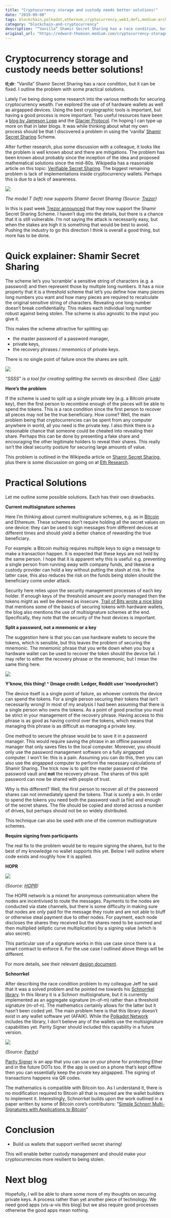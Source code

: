 ```yaml
---
title: "Cryptocurrency storage and custody needs better solutions!"
date: "2019-09-08"
tags: blockchain,polkadot,ethereum,cryptocurrency,web3,defi,medium-archive
category: "blockchain-and-cryptocurrency"
description: "“Vanilla” Shamir Secret Sharing has a race condition, but it can be fixed. I outline the problem with some practical solutions."
original_url: "https://edward-thomson.medium.com/cryptocurrency-storage-and-custody-needs-better-solutions-3eb316ec856e"
---
```


# Cryptocurrency storage and custody needs better solutions!

**tl;dr**: “Vanilla” Shamir Secret Sharing has a race condition, but it can be fixed. I outline the problem with some practical solutions.

Lately I’ve being doing some research into the various methods for securing cryptocurrency wealth. I’ve explored the use of of hardware wallets as well as airgapped devices. Using the best cryptographic tools is important, but having a good process is more important. Two useful resources have been a [blog by Jameson Lopp](https://blog.lopp.net/fifteen-men-on-a-dead-man-s-switch/) and the [Glacier Protocol](https://glacierprotocol.org/). I’m hoping I can type up more on that in later blogs. It was while thinking about what my own process should be that I discovered a problem in using the ‘vanilla’ [Shamir Secret Sharing](https://en.wikipedia.org/wiki/Shamir%27s_Secret_Sharing) Scheme.

After further research, plus some discussion with a colleague, it looks like the problem is well known about and there are mitigations. The problem has been known about probably since the inception of the idea and proposed mathematical solutions since the mid-80s. Wikipedia has a reasonable article on this topic: [Verifiable Secret Sharing](https://en.wikipedia.org/wiki/Verifiable_secret_sharing ). The biggest remaining problem is lack of implementations inside cryptocurrency wallets. Perhaps this is due to a lack of awareness.

![](/images/1*pfMK6QXzkfvkbs57cWbfRg.png)

*The model T (left) now supports Shamir Secret Sharing (Source: [Trezor](https://trezor.io/))*

In this is past week [Trezor announced](https://blog.trezor.io/shamir-backup-the-revolution-of-private-keys-backup-is-here-858687ed7fe7) that they now support the Shamir Secret Sharing Scheme. I haven’t dug into the details, but there is a chance that it is still vulnerable. I’m not saying the attack is necessarily easy, but when the stakes are high it is something that would be best to avoid. Pushing the industry to go this direction I think is overall a good thing, but more has to be done.

# **Quick explainer: Shamir Secret Sharing**

The scheme let’s you ‘scramble’ a sensitive string of characters (e.g. a password) and then represent those by multiple long numbers. It has a nice property that it is a threshold scheme that let’s you define how many pieces long numbers you want and how many pieces are required to recalculate the original sensitive string of characters. Revealing one long number doesn’t break confidentiality. This makes each individual long number robust against being stolen. The scheme is also agnostic to the input you give it.

This makes the scheme attractive for splitting up:

-   the master password of a password manager,
-   private keys,
-   the recovery phrases / mnemonics of private keys.

There is no single point of failure once the shares are split.

![](/images/1*87kyp4ddUDGuHJCHhatr2g.png)

*“SSSS” is a tool for creating splitting the secrets as described. (See: [Link](http://point-at-infinity.org/ssss/))*

**Here’s the problem**

If the scheme is used to split up a single private key (e.g. a Bitcoin private key), then the first person to recombine enough of the pieces will be able to spend the tokens. This is a race condition since the first person to recover all pieces may not be the true beneficiary. How come? Well, the main problem being that cryptocurrencies can be spent from any computer anywhere in world, all you need is the private key. I also think there is a reasonable chance that someone could be cheated into revealing their share. Perhaps this can be done by presenting a fake share and encouraging the other legitimate holders to reveal their shares. This really isn’t the ideal security posture for securing large amounts of value.

This problem is outlined in the Wikipedia article on [Shamir Secret Sharing](https://en.wikipedia.org/wiki/Shamir%27s_Secret_Sharing), plus there is some discussion on going on at [Eth Research](https://ethresear.ch/t/security-considerations-for-shamirs-secret-sharing/4294).

# **Practical Solutions**

Let me outline some possible solutions. Each has their own drawbacks.

**Current multisignature schemes**

Here I’m thinking about current multisignature schemes, e.g. as in [Bitcoin](https://en.bitcoin.it/wiki/Multisignature) and Ethereum. These schemes don’t require holding all the secret values on one device: they can be used to sign messages from different devices at different times and should yield a better chance of rewarding the true beneficiary.

For example: a Bitcoin multsig requires multiple keys to sign a message to make a transaction happen. It is expected that these keys are not held by the same person. I hope that it is apparent why this is useful: e.g. preventing a single person from running away with company funds, and likewise a custody provider can hold a key without putting the stash at risk. In the latter case, this also reduces the risk on the funds being stolen should the beneficiary come under attack.

Security here relies upon the security management processes of each key holder. If enough keys of the threshold amount are poorly managed then the tokens might as well be deemed as insecure. [Trail of Bits wrote a nice blog](https://blog.trailofbits.com/2018/11/27/10-rules-for-the-secure-use-of-cryptocurrency-hardware-wallets/) that mentions some of the basics of securing tokens with hardware wallets, the blog also mentions the use of multisignature schemes at the end. Specifically, they note that the security of the host devices is important.

**Split a password, not a mnemonic or a key**

The suggestion here is that you can use hardware wallets to secure the tokens, which is sensible, but this leaves the problem of securing the mnemonic. The mnemonic phrase that you write down when you buy a hardware wallet can be used to recover the token should the device fail. I may refer to either the recovery phrase or the mnemonic, but I mean the same thing here.

![](/images/0*7N4CbwV0JssYO9UW)

**Y’know, this thing! ^ (Image credit: Ledger, Reddit user ‘moodyrocket’)**

The device itself is a single point of failure, as whoever controls the device can spend the tokens. For a single person securing their tokens that isn’t necessarily wrong! In most of my analysis I had been assuming that there is a single person who owns the tokens. As a point of good practise you must be strict in your management of the recovery phrase. Having access to this phrase is as good as having control over the tokens, which means that managing this phrase is as difficult as managing a private key.

One method to secure the phrase would be to save it in a password manager. This would require saving the phrase in an offline password manager that only saves files to the local computer. Moreover, you should only use the password management software on a fully airgapped computer. I won’t lie: this is a pain. Assuming you can do this, then you can also use the airgapped computer to perform the necessary calculations of Shamir Sharing. The trick now is to split the master password of the password vault and **not** the recovery phrase. The shares of this split password can now be shared with people of trust.

Why is this different? Well, the first person to recover all of the password shares can not immediately spend the tokens. That is surely a win. In order to spend the tokens you need both the password vault (a file) and enough of the secret shares. The file should be copied and stored across a number of drives, but perhaps should not be so widely distributed.

This technique can also be used with one of the common multisignature schemes.

**Require signing from participants**

The real fix to the problem would be to require signing the shares, but to the best of my knowledge no wallet supports this yet. Below I will outline where code exists and roughly how it is applied.

**HOPR**

![](/images/1*lyufADxo7AInB7zTb7E35Q.png)

*(Source: [HOPR](https://hopr.network/))*

The HOPR network is a mixnet for anonymous communication where the nodes are incentivised to route the messages. Payments to the nodes are conducted via state channels, but there is some difficulty in making sure that nodes are only paid for the message they route and are not able to bluff or otherwise steal payment due to other nodes. For payment, each node discloses the shares they received but the shares need to be summed and then multiplied (elliptic curve multiplication) by a signing value (which is also secret).

This particular use of a signature works in this use case since there is a smart contract to enforce it. For the use case I outlined above things will be different.

For more details, see their relevant [design document](https://github.com/validitylabs/HOPR-PL-Substrate#secret-sharing).

**Schnorrkel**

After describing the race condition problem to my colleague Jeff he said that it was a solved problem and he pointed me towards his [Schnorrkel library](https://github.com/w3f/schnorrkel). In this library it is a Schnorr multisignature, but it is currently implemented as an aggregate signature (m-of-m) rather than a threshold signature (m-of-n). The mathematics certainly allows for the latter but it hasn’t been coded yet. The main problem here is that this library doesn’t exist in any wallet software yet (AFAIK). While the [Polkadot Network](https://polkadot.network) includes the library, I don’t believe any of the wallets use the multisignature capabilities yet. Parity Signer should included this capability in a future version.

![](/images/1*zEluXsEYppxP33VrovmAjw.png)

*(Source: [Parity](https://www.parity.io/signer/))*

[Parity Signer](https://www.parity.io/signer/) is an app that you can use on your phone for protecting Ether and in the future DOTs too. If the app is used on a phone that’s kept offline then you can essentially keep the private key airgapped. The signing of transactions happens via QR codes.

The mathematics is compatible with Bitcoin too. As I understand it, there is no modification required to Bitcoin all that is required are the wallet builders to implement it. Interestingly, Schnorrkel builds upon the work outlined in a paper written by some of Bitcoin core’s contributors: “[Simple Schnorr Multi-Signatures with Applications to Bitcoin](https://eprint.iacr.org/2018/068)”

# Conclusion

-   Build us wallets that support verified secret sharing!

This will enable better custody management and should make your cryptocurrencies more resilient to being stolen.

# Next blog

Hopefully, I will be able to share some more of my thoughts on securing private keys. A process rather than yet another piece of technology. We need good apps (vis-a-vis this blog) but we also require good processes otherwise the good apps mean nothing.